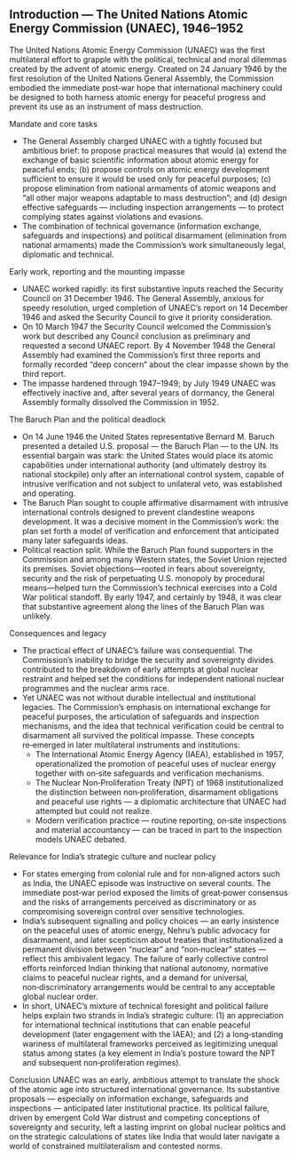 ## Introduction — The United Nations Atomic Energy Commission (UNAEC), 1946–1952

The United Nations Atomic Energy Commission (UNAEC) was the first multilateral effort to grapple with the political, technical and moral dilemmas created by the advent of atomic energy. Created on 24 January 1946 by the first resolution of the United Nations General Assembly, the Commission embodied the immediate post‑war hope that international machinery could be designed to both harness atomic energy for peaceful progress and prevent its use as an instrument of mass destruction.

Mandate and core tasks
- The General Assembly charged UNAEC with a tightly focused but ambitious brief: to propose practical measures that would (a) extend the exchange of basic scientific information about atomic energy for peaceful ends; (b) propose controls on atomic energy development sufficient to ensure it would be used only for peaceful purposes; (c) propose elimination from national armaments of atomic weapons and “all other major weapons adaptable to mass destruction”; and (d) design effective safeguards — including inspection arrangements — to protect complying states against violations and evasions.
- The combination of technical governance (information exchange, safeguards and inspections) and political disarmament (elimination from national armaments) made the Commission’s work simultaneously legal, diplomatic and technical.

Early work, reporting and the mounting impasse
- UNAEC worked rapidly: its first substantive inputs reached the Security Council on 31 December 1946. The General Assembly, anxious for speedy resolution, urged completion of UNAEC’s report on 14 December 1946 and asked the Security Council to give it priority consideration.
- On 10 March 1947 the Security Council welcomed the Commission’s work but described any Council conclusion as preliminary and requested a second UNAEC report. By 4 November 1948 the General Assembly had examined the Commission’s first three reports and formally recorded “deep concern” about the clear impasse shown by the third report.
- The impasse hardened through 1947–1949; by July 1949 UNAEC was effectively inactive and, after several years of dormancy, the General Assembly formally dissolved the Commission in 1952.

The Baruch Plan and the political deadlock
- On 14 June 1946 the United States representative Bernard M. Baruch presented a detailed U.S. proposal — the Baruch Plan — to the UN. Its essential bargain was stark: the United States would place its atomic capabilities under international authority (and ultimately destroy its national stockpile) only after an international control system, capable of intrusive verification and not subject to unilateral veto, was established and operating.
- The Baruch Plan sought to couple affirmative disarmament with intrusive international controls designed to prevent clandestine weapons development. It was a decisive moment in the Commission’s work: the plan set forth a model of verification and enforcement that anticipated many later safeguards ideas.
- Political reaction split. While the Baruch Plan found supporters in the Commission and among many Western states, the Soviet Union rejected its premises. Soviet objections—rooted in fears about sovereignty, security and the risk of perpetuating U.S. monopoly by procedural means—helped turn the Commission’s technical exercises into a Cold War political standoff. By early 1947, and certainly by 1948, it was clear that substantive agreement along the lines of the Baruch Plan was unlikely.

Consequences and legacy
- The practical effect of UNAEC’s failure was consequential. The Commission’s inability to bridge the security and sovereignty divides contributed to the breakdown of early attempts at global nuclear restraint and helped set the conditions for independent national nuclear programmes and the nuclear arms race.
- Yet UNAEC was not without durable intellectual and institutional legacies. The Commission’s emphasis on international exchange for peaceful purposes, the articulation of safeguards and inspection mechanisms, and the idea that technical verification could be central to disarmament all survived the political impasse. These concepts re‑emerged in later multilateral instruments and institutions:
  - The International Atomic Energy Agency (IAEA), established in 1957, operationalized the promotion of peaceful uses of nuclear energy together with on‑site safeguards and verification mechanisms.
  - The Nuclear Non‑Proliferation Treaty (NPT) of 1968 institutionalized the distinction between non‑proliferation, disarmament obligations and peaceful use rights — a diplomatic architecture that UNAEC had attempted but could not realize.
  - Modern verification practice — routine reporting, on‑site inspections and material accountancy — can be traced in part to the inspection models UNAEC debated.

Relevance for India’s strategic culture and nuclear policy
- For states emerging from colonial rule and for non‑aligned actors such as India, the UNAEC episode was instructive on several counts. The immediate post‑war period exposed the limits of great‑power consensus and the risks of arrangements perceived as discriminatory or as compromising sovereign control over sensitive technologies.
- India’s subsequent signalling and policy choices — an early insistence on the peaceful uses of atomic energy, Nehru’s public advocacy for disarmament, and later scepticism about treaties that institutionalized a permanent division between “nuclear” and “non‑nuclear” states — reflect this ambivalent legacy. The failure of early collective control efforts reinforced Indian thinking that national autonomy, normative claims to peaceful nuclear rights, and a demand for universal, non‑discriminatory arrangements would be central to any acceptable global nuclear order.
- In short, UNAEC’s mixture of technical foresight and political failure helps explain two strands in India’s strategic culture: (1) an appreciation for international technical institutions that can enable peaceful development (later engagement with the IAEA); and (2) a long‑standing wariness of multilateral frameworks perceived as legitimizing unequal status among states (a key element in India’s posture toward the NPT and subsequent non‑proliferation regimes).

Conclusion
UNAEC was an early, ambitious attempt to translate the shock of the atomic age into structured international governance. Its substantive proposals — especially on information exchange, safeguards and inspections — anticipated later institutional practice. Its political failure, driven by emergent Cold War distrust and competing conceptions of sovereignty and security, left a lasting imprint on global nuclear politics and on the strategic calculations of states like India that would later navigate a world of constrained multilateralism and contested norms.